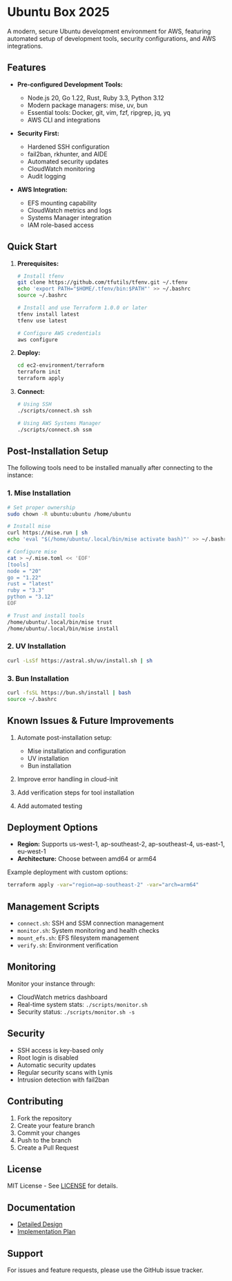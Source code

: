 # Ubuntu Box 2025

A modern, secure Ubuntu development environment for AWS, featuring automated setup of development tools, security configurations, and AWS integrations.

## Features

- **Pre-configured Development Tools:**

  - Node.js 20, Go 1.22, Rust, Ruby 3.3, Python 3.12
  - Modern package managers: mise, uv, bun
  - Essential tools: Docker, git, vim, fzf, ripgrep, jq, yq
  - AWS CLI and integrations

- **Security First:**

  - Hardened SSH configuration
  - fail2ban, rkhunter, and AIDE
  - Automated security updates
  - CloudWatch monitoring
  - Audit logging

- **AWS Integration:**
  - EFS mounting capability
  - CloudWatch metrics and logs
  - Systems Manager integration
  - IAM role-based access

## Quick Start

1. **Prerequisites:**

   ```bash
   # Install tfenv
   git clone https://github.com/tfutils/tfenv.git ~/.tfenv
   echo 'export PATH="$HOME/.tfenv/bin:$PATH"' >> ~/.bashrc
   source ~/.bashrc

   # Install and use Terraform 1.0.0 or later
   tfenv install latest
   tfenv use latest

   # Configure AWS credentials
   aws configure
   ```

2. **Deploy:**

   ```bash
   cd ec2-environment/terraform
   terraform init
   terraform apply
   ```

3. **Connect:**

   ```bash
   # Using SSH
   ./scripts/connect.sh ssh

   # Using AWS Systems Manager
   ./scripts/connect.sh ssm
   ```

## Post-Installation Setup

The following tools need to be installed manually after connecting to the instance:

### 1. Mise Installation

```bash
# Set proper ownership
sudo chown -R ubuntu:ubuntu /home/ubuntu

# Install mise
curl https://mise.run | sh
echo 'eval "$(/home/ubuntu/.local/bin/mise activate bash)"' >> ~/.bashrc

# Configure mise
cat > ~/.mise.toml << 'EOF'
[tools]
node = "20"
go = "1.22"
rust = "latest"
ruby = "3.3"
python = "3.12"
EOF

# Trust and install tools
/home/ubuntu/.local/bin/mise trust
/home/ubuntu/.local/bin/mise install
```

### 2. UV Installation

```bash
curl -LsSf https://astral.sh/uv/install.sh | sh
```

### 3. Bun Installation

```bash
curl -fsSL https://bun.sh/install | bash
source ~/.bashrc
```

## Known Issues & Future Improvements

1. Automate post-installation setup:

   - Mise installation and configuration
   - UV installation
   - Bun installation

2. Improve error handling in cloud-init
3. Add verification steps for tool installation
4. Add automated testing

## Deployment Options

- **Region:** Supports us-west-1, ap-southeast-2, ap-southeast-4, us-east-1, eu-west-1
- **Architecture:** Choose between amd64 or arm64

Example deployment with custom options:

```bash
terraform apply -var="region=ap-southeast-2" -var="arch=arm64"
```

## Management Scripts

- `connect.sh`: SSH and SSM connection management
- `monitor.sh`: System monitoring and health checks
- `mount_efs.sh`: EFS filesystem management
- `verify.sh`: Environment verification

## Monitoring

Monitor your instance through:

- CloudWatch metrics dashboard
- Real-time system stats: `./scripts/monitor.sh`
- Security status: `./scripts/monitor.sh -s`

## Security

- SSH access is key-based only
- Root login is disabled
- Automatic security updates
- Regular security scans with Lynis
- Intrusion detection with fail2ban

## Contributing

1. Fork the repository
2. Create your feature branch
3. Commit your changes
4. Push to the branch
5. Create a Pull Request

## License

MIT License - See [LICENSE](LICENSE) for details.

## Documentation

- [Detailed Design](design.md)
- [Implementation Plan](plan.md)

## Support

For issues and feature requests, please use the GitHub issue tracker.
